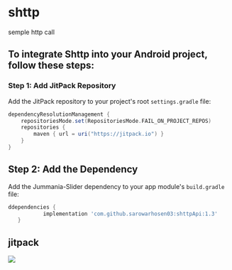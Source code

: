 # shttp

semple http call

## To integrate Shttp into your Android project, follow these steps:

### Step 1: Add JitPack Repository

Add the JitPack repository to your project's root `settings.gradle` file:

```groovy
dependencyResolutionManagement {
    repositoriesMode.set(RepositoriesMode.FAIL_ON_PROJECT_REPOS)
    repositories {
        maven { url = uri("https://jitpack.io") }
    }
}
```

## Step 2: Add the Dependency

Add the Jummania-Slider dependency to your app module's `build.gradle` file:

 ```gradle
ddependencies {
	        implementation 'com.github.sarowarhosen03:shttpApi:1.3'
	}
```

## jitpack
[![](https://jitpack.io/v/sarowarhosen03/shttpApi.svg)](https://jitpack.io/#sarowarhosen03/shttpApi)
